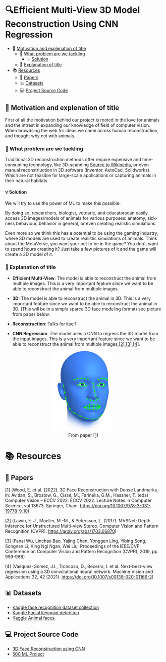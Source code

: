 # 🔍Efficient Multi-View 3D Model Reconstruction Using CNN Regression

<!--TOC-->

* 🚀 [Motivation and explenation of title](#motivation-and-explenation-of-title)
    * 🤔 [What problem are we tackling](#what-problem-are-we-tackling)
        * 💡 [Solution](#solution)
    * 🧐 [Explanation of title](#explanation-of-title)
* 📚 [Resources](#resources)
    * 📑 [Papers](#papers)
    * 📊 [Datasets](#datasets)
    * 💻 [Project Source Code](#project-source-code)


## 🚀 Motivation and explenation of title

First of all the motivation behind our project is rooted in the love for animals and the intrest in expanding our knowledge of field of computer vision. When browdsing the web for ideas we came across human reconstruction, and thought why not with animals.

### 🤔 What problem are we tackling

Traditional 3D reconstruction methods ofter require expensive and time-consuming technology, like 3D-scanning <a href="https://en.wikipedia.org/wiki/3D_scanning">Source to Wikipedia</a>, or even manual reconstriuction in 3D software (Inventor, AutoCad, Solidworks).
Which are not feasible for large-scale applications or capturing animals in their natural habitats.


#### 💡 Solution

We will try to use the power of ML to make this possible.

By doing so, researchers, biologist, vetnarie, and educatorscan easily access 3D images/models of animals for various purposes: anatomy, sick-ness behaviour, behavior in general, or even creating realistic simulations.

Even more so we think this has a potential to be using the gaming industry, where 3D models are used to create realistic simulations of animals. Think about the MetaVerse, you want your pet to be in the game?  You don't want to spend hours creating it? Just take a few pictures of it and the game will create a 3D model of it.


### 🧐 Explanation of title

 - **Efficient Multi-View**: The model is able to reconstruct the animal from multiple images. This is a very important feature since we want to be able to reconstruct the animal from multiple images.
 - **3D**: The model is able to reconstruct the animal in 3D. This is a very important feature since we want to be able to reconstruct the animal in 3D. (This will be in a simple sparce 3D face modeling format) see picture from paper below.
 - **Reconstruction**: Talks for itself

- **CNN Regression**: The model uses a CNN to regress the 3D model from the input images. This is a very important feature since we want to be able to reconstruct the animal from multiple images<a href="#paper2"> [2]</a><a href="#paper3"> [3]</a><a href="#paper4"> [4]</a>.

<p align="center">
    <img src="sparse_3D_recon.jpeg" alt="3D face model">
    <br>
    From paper <a href="#paper1"> [1]</a>
</p>

# 📚 Resources

## 📑 Papers

<a name="paper1"></a>
[1] (Wood, E. et al. (2022). 3D Face Reconstruction with Dense Landmarks. In: Avidan, S., Brostow, G., Cissé, M., Farinella, G.M., Hassner, T. (eds) Computer Vision – ECCV 2022. ECCV 2022. Lecture Notes in Computer Science, vol 13673. Springer, Cham. https://doi.org/10.1007/978-3-031-19778-9_10)

<a name="paper2"></a>
[2] (Lawin, F. J., Moeller, M.-M., & Petersson, L. (2017). MVSNet: Depth Inference for Unstructured Multi-view Stereo. Computer Vision and Pattern Recognition (CVPR). https://arxiv.org/abs/1703.06870)

<a name="paper3"></a>
[3] (Fanzi Wu, Linchao Bao, Yajing Chen, Yonggen Ling, Yibing Song, Songnan Li, King Ngi Ngan, Wei Liu; Proceedings of the IEEE/CVF Conference on Computer Vision and Pattern Recognition (CVPR), 2019, pp. 959-968)

<a name="paper4"></a>
[4] (Vasquez-Gomez, J.I., Troncoso, D., Becerra, I. et al. Next-best-view regression using a 3D convolutional neural network. Machine Vision and Applications 32, 42 (2021). https://doi.org/10.1007/s00138-020-01166-2)


## 📊 Datasets
* [Kaggle face recognition dataset collection](https://www.kaggle.com/datasets?search=fac&tags=13207-Computer+Vision) 
* [Kaggle Facial keypoint detection](https://www.kaggle.com/datasets/nagasai524/facial-keypoint-detection) 
* [Kaggle Animal faces](https://www.kaggle.com/datasets/andrewmvd/animal-faces/data) 

## 💻 Project Source Code
* [3D Face Reconstruction using CNN](https://github.com/AaronJackson/vrn) 
* [500 ML Project](https://github.com/ashishpatel26/500-AI-Machine-learning-Deep-learning-Computer-vision-NLP-Projects-with-code)
